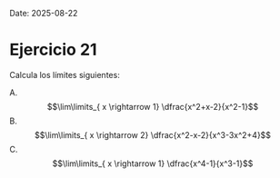 Date: 2025-08-22

# Ejercicio 21

 
Calcula los límites siguientes:

A.  $$\lim\limits_{ x \rightarrow  1}  \dfrac{x^2+x-2}{x^2-1}$$
B.  $$\lim\limits_{ x \rightarrow  2}  \dfrac{x^2-x-2}{x^3-3x^2+4}$$
C.  $$\lim\limits_{ x \rightarrow  1}  \dfrac{x^4-1}{x^3-1}$$
